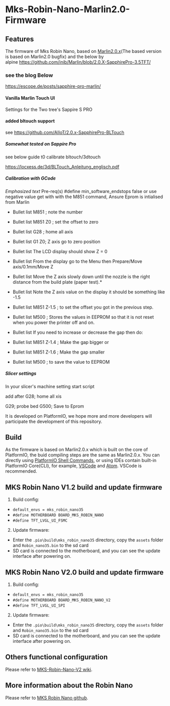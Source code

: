 # Mks-Robin-Nano-Marlin2.0-Firmware
## Features
The firmware of Mks Robin Nano, based on [Marlin2.0.x](https://github.com/MarlinFirmware/Marlin)(The based version is based on Marlin2.0 bugfix) and the below by   
alpine https://github.com/inib/Marlin/blob/2.0.X-SapphirePro-3.5TFT/

### see the blog Below

https://escope.de/posts/sapphire-pro-marlin/

#### **Vanilla Marlin Touch UI**

Settings for the Two tree's Sappire S PRO


#### added bltouch support 

see https://github.com/AIIoT/2.0.x-SapphirePro-BLTouch

##### Somewhat tested on Sappire Pro

see below guide t0 calibrate bltouch/3dtouch

https://locxess.de/3d/BLTouch_Anleitung_englisch.pdf

##### Calibration with GCode 
*Emphasized text* Pre-req(s) #define min_software_endstops false or use negative value get with with the M851 command, 
        Ansure Eprom is intialised from Marlin

* Bullet list M851 ; note the number
* Bullet list M851 Z0 ; set the offset to zero
* Bullet list G28 ; home all axis
* Bullet list G1 Z0; Z axis go to zero position
* Bullet list The LCD display should show Z = 0
* Bullet list From the display go to the Menu then Prepare/Move axis/0.1mm/Move Z
* Bullet list Move the Z axis slowly down until the nozzle is the right distance from the build plate (paper test).*
* Bullet list Note the Z axis value on the display it should be something like -1.5
* Bullet list M851 Z-1.5 ; to set the offset you got in the previous step.
* Bullet list M500 ; Stores the values in EEPROM so that it is not reset when you power the printer off and on.

* Bullet list If you need to increase or decrease the gap then do:
* Bullet list M851 Z-1.4 ; Make the gap bigger or
* Bullet list M851 Z-1.6 ; Make the gap smaller
* Bullet list M500 ; to save the value to EEPROM

##### Slicer settings

In your slicer's machine setting start script

add after G28; home all xis

G29; probe bed
G500; Save to Eprom

It is developed on PlatformIO, we hope more and more developers will participate the development of this repository.


## Build
As the firmware is based on Marlin2.0.x which is built on the core of PlatformIO, the buid compiling steps are the same as Marlin2.0.x. You can directly using [PlatformIO Shell Commands](https://docs.platformio.org/en/latest/core/installation.html#piocore-install-shell-commands), or using IDEs contain built-in PlatformIO Core(CLI), for example, [VSCode](https://docs.platformio.org/en/latest/integration/ide/vscode.html#ide-vscode) and [Atom](https://docs.platformio.org/en/latest/integration/ide/atom.html). VSCode is recommended.


## MKS Robin Nano V1.2 build and update firmware

1. Build config:
     
- `default_envs = mks_robin_nano35`     
- `#define MOTHERBOARD BOARD_MKS_ROBIN_NANO`    
- `#define TFT_LVGL_UI_FSMC`

2. Update firmware:
   
- Enter the `.pio\build\mks_robin_nano35` directory, copy the `assets` folder and `Robin_nano35.bin` to the sd card
- SD card is connected to the motherboard, and you can see the update interface after powering on.   

## MKS Robin Nano V2.0 build and update firmware

1. Build config:
     
- `default_envs = mks_robin_nano35`     
- `#define MOTHERBOARD BOARD_MKS_ROBIN_NANO_V2`    
- `#define TFT_LVGL_UI_SPI`

2. Update firmware:
   
- Enter the `.pio\build\mks_robin_nano35` directory, copy the `assets` folder and `Robin_nano35.bin` to the sd card
- SD card is connected to the motherboard, and you can see the update interface after powering on.   

## Others functional configuration
Please refer to [MKS-Robin-Nano-V2 wiki](https://github.com/makerbase-mks/MKS-Robin-Nano-V2/wiki/Marlin_firmware).

## More information about the Robin Nano
Please refer to [MKS Robin Nano github](https://github.com/makerbase-mks/MKS-Robin-Nano).